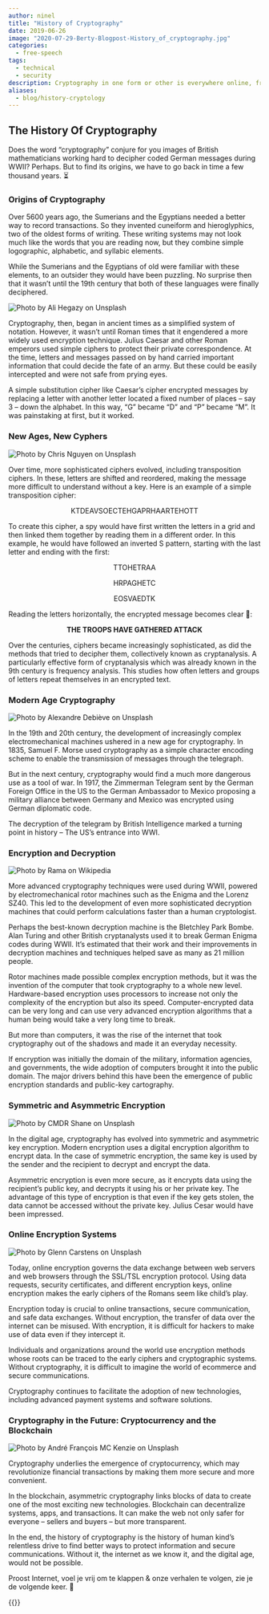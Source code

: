 ```yaml
---
author: ninel
title: "History of Cryptography"
date: 2019-06-26
image: "2020-07-29-Berty-Blogpost-History_of_cryptography.jpg"
categories:
  - free-speech
tags:
  - technical
  - security
description: Cryptography in one form or other is everywhere online, from banking sites to personal communication apps. But it’s not a modern invention. When exactly did it arise? And what developments has it undergone over the years? The history of cryptography runs parallel to the development of new communication methods and safer transactions. Learn more about it to understand just how important it has become.
aliases:
  - blog/history-cryptology
---
```


## The History  Of Cryptography

Does the word “cryptography” conjure for you images of British mathematicians working hard to decipher coded German messages during WWII? Perhaps. But to find its origins, we have to go back in time a few thousand years. :hourglass_flowing_sand:

### Origins of Cryptography
Over 5600 years ago, the Sumerians and the Egyptians needed a better way to record transactions. So they invented cuneiform and hieroglyphics, two of the oldest forms of writing. These writing systems may not look much like the words that you are reading now, but they combine simple logographic, alphabetic, and syllabic elements.

While the Sumerians and the Egyptians of old were familiar with these elements, to an outsider they would have been puzzling. No surprise then that it wasn’t until the 19th century that both of these languages were finally deciphered.

![Photo by Ali Hegazy on Unsplash](crypto2.jpg "Photo by Ali Hegazy on Unsplash")

Cryptography, then, began in ancient times as a simplified system of notation. However, it wasn’t until Roman times that it engendered a more widely used encryption technique. Julius Caesar and other Roman emperors used simple ciphers to protect their private correspondence. At the time, letters and messages passed on by hand carried important information that could decide the fate of an army. But these could be easily intercepted and were not safe from prying eyes.

A simple substitution cipher like Caesar’s cipher encrypted messages by replacing a letter with another letter located a fixed number of places – say 3 – down the alphabet. In this way, “G” became “D” and “P” became “M”. It was painstaking at first, but it worked.

### New Ages, New Cyphers

![Photo by Chris Nguyen on Unsplash](crypto3.jpg "Photo by Chris Nguyen on Unsplash")

Over time, more sophisticated ciphers evolved, including transposition ciphers. In these, letters are shifted and reordered, making the message more difficult to understand without a key. Here is an example of a simple transposition cipher:

<p align="center"> KTDEAVSOECTEHGAPRHAARTEHOTT </p>

To create this cipher, a spy would have first written the letters in a grid and then linked them together by reading them in a different order. In this example, he would have followed an inverted S pattern, starting with the last letter and ending with the first:</br>
<p align="center"> TTOHETRAA </br> </p>
<p align="center"> HRPAGHETC </br> </p>
<p align="center"> EOSVAEDTK </br> </p>

Reading the letters horizontally, the encrypted message becomes clear :tada::
<p align="center"> <b>THE TROOPS HAVE GATHERED ATTACK</b> </p>

Over the centuries, ciphers became increasingly sophisticated, as did the methods that tried to decipher them, collectively known as cryptanalysis. A particularly effective form of cryptanalysis which was already known in the 9th century is frequency analysis. This studies how often letters and groups of letters repeat themselves in an encrypted text.

### Modern Age Cryptography

![Photo by Alexandre Debiève on Unsplash](crypto4.jpg "Photo by Alexandre Debiève on Unsplash")

In the 19th and 20th century, the development of increasingly complex electromechanical machines ushered in a new age for cryptography. In 1835, Samuel F. Morse used cryptography as a simple character encoding scheme to enable the transmission of messages through the telegraph.

But in the next century, cryptography would find a much more dangerous use as a tool of war. In 1917, the Zimmerman Telegram sent by the German Foreign Office in the US to the German Ambassador to Mexico proposing a military alliance between Germany and Mexico was encrypted using German diplomatic code.

The decryption of the telegram by British Intelligence marked a turning point in history – The US’s entrance into WWI.

### Encryption and Decryption

![Photo by Rama  on Wikipedia](crypto5.jpg "Photo by Rama  on Wikipedia")

More advanced cryptography techniques were used during WWII, powered by electromechanical rotor machines such as the Enigma and the Lorenz SZ40. This led to the development of even more sophisticated decryption machines that could perform calculations faster than a human cryptologist.

Perhaps the best-known decryption machine is the Bletchley Park Bombe. Alan Turing and other British cryptanalysts used it to break German Enigma codes during WWII. It’s estimated that their work and their improvements in decryption machines and techniques helped save as many as 21 million people.

Rotor machines made possible complex encryption methods, but it was the invention of the computer that took cryptography to a whole new level. Hardware-based encryption uses processors to increase not only the complexity of the encryption but also its speed. Computer-encrypted data can be very long and can use very advanced encryption algorithms that a human being would take a very long time to break.

But more than computers, it was the rise of the internet that took cryptography out of the shadows and made it an everyday necessity.

If encryption was initially the domain of the military, information agencies, and governments, the wide adoption of computers brought it into the public domain. The major drivers behind this have been the emergence of public encryption standards and public-key cartography.

### Symmetric and Asymmetric Encryption

![Photo by CMDR Shane on Unsplash](crypto6.jpg "Photo by CMDR Shane on Unsplash")

In the digital age, cryptography has evolved into symmetric and asymmetric key encryption. Modern encryption uses a digital encryption algorithm to encrypt data. In the case of symmetric encryption, the same key is used by the sender and the recipient to decrypt and encrypt the data.

Asymmetric encryption is even more secure, as it encrypts data using the recipient’s public key, and decrypts it using his or her private key. The advantage of this type of encryption is that even if the key gets stolen, the data cannot be accessed without the private key. Julius Cesar would have been impressed.

### Online Encryption Systems

![Photo by Glenn Carstens  on Unsplash](crypto7.jpg "Photo by Glenn Carstens  on Unsplash")

Today, online encryption governs the data exchange between web servers and web browsers through the SSL/TSL encryption protocol. Using data requests, security certificates, and different encryption keys, online encryption makes the early ciphers of the Romans seem like child’s play.

Encryption today is crucial to online transactions, secure communication, and safe data exchanges. Without encryption, the transfer of data over the internet can be misused. With encryption, it is difficult for hackers to make use of data even if they intercept it.

Individuals and organizations around the world use encryption methods whose roots can be traced to the early ciphers and cryptographic systems. Without cryptography, it is difficult to imagine the world of ecommerce and secure communications.

Cryptography continues to facilitate the adoption of new technologies, including advanced payment systems and software solutions.

### Cryptography in the Future: Cryptocurrency and the Blockchain
![Photo by André François MC Kenzie on Unsplash](crypto8.jpg "Photo by André François MC Kenzie on Unsplash")

Cryptography underlies the emergence of cryptocurrency, which may revolutionize financial transactions by making them more secure and more convenient.

In the blockchain, asymmetric cryptography links blocks of data to create one of the most exciting new technologies. Blockchain can decentralize systems, apps, and transactions. It can make the web not only safer for everyone – sellers and buyers – but more transparent.

In the end, the history of cryptography is the history of human kind’s relentless drive to find better ways to protect information and secure communications. Without it, the internet as we know it, and the digital age, would not be possible.

Proost Internet, voel je vrij om te klappen & onze verhalen te volgen, zie je de volgende keer. 🤫

 {{<tweet id="1144582620501729280">}}
